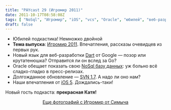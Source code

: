 ```yaml
---
title: "PAYcast 29 (Игромир 2011)"
date: 2011-10-17T08:58:08Z
tags: [ "NoSql", "Игромир", "iOS", "vcs", "Oracle", "юбилей", "веб-разработка", "Dart", "Google", "PAYcast", "Apple", "svn" ]
draft: false
---
```

<ul>
<li>Юбилей подкастика! Немножко двойной</li>
<li><strong>Тема выпуска</strong>: <a href="http://www.playground.ru/articles/34524/" target="_blank">Игромир 2011</a>. Впечатления, рассказы очевидцев из первых рук.</li>
<li>Новый язык для веб-разработки <a href="http://www.dartlang.org/docs/technical-overview/index.html" target="_blank">Dart</a> от Google &#8212; позор или крутатенюшка? Отправится ли он вслед за Go?</li>
<li>Oracle обещает показать свою <a href="http://habrahabr.ru/blogs/nosql/129712/" target="_blank">NoSql базу данных</a>: уж больно всё сладко-гладко в пресс-релизах.</li>
<li>Долгожданное обновление &#8212; <a href="http://subversion.apache.org/docs/release-notes/1.7.html" target="_blank">SVN 1.7</a>. А надо ли оно нам?</li>
<li>Наши впечатления от <a href="http://www.apple.com/ios/" target="_blank">iOS 5</a>. Дождались-таки!</li>
</ul>
<div>Новый гость подкаста: <strong>прекрасная Катя!</strong></div>
<p><center><img src="http://paycast.ru/posts_images/PAYcast29_igromir.jpg" alt="" /><br /><a href="http://www.flickr.com/photos/actinglikecrazy/sets/72157627728695833/" target="_blank">Еще фотографий с Игромир от Симыча</a></center></p>

     